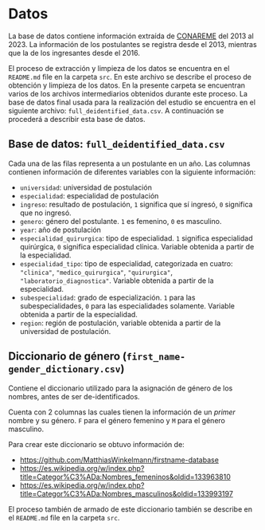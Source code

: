 # Datos

La base de datos contiene información extraída de [CONAREME](https://www.conareme.org.pe/web/) del 2013 al 2023. La información de los postulantes se registra desde el 2013, mientras que la de los ingresantes desde el 2016.

El proceso de extracción y limpieza de los datos se encuentra en el `README.md` file en la carpeta `src`. En este archivo se describe el proceso de obtención y limpieza de los datos. En la presente carpeta se encuentran varios de los archivos intermediarios obtenidos durante este proceso. La base de datos final usada para la realización del estudio se encuentra en el siguiente archivo: `full_deidentified_data.csv`. A continuación se procederá a describir esta base de datos.

## Base de datos: `full_deidentified_data.csv`

Cada una de las filas representa a un postulante en un año. Las columnas contienen información de diferentes variables con la siguiente información:

- `universidad`: universidad de postulación
- `especialidad`: especialidad de postulación
- `ingreso`: resultado de postulación, `1` significa que sí ingresó, `0` significa que no ingresó.
- `genero`: género del postulante. `1` es femenino, `0` es masculino.
- `year`: año de postulación
- `especialidad_quirurgica`: tipo de especialidad. `1` significa especialidad quirúrgica, `0` significa especialidad clínica. Variable obtenida a partir de la especialidad.
- `especialidad_tipo`: tipo de especialidad, categorizada en cuatro: `"clinica"`, `"medico_quirurgica"`, `"quirurgica"`, `"laboratorio_diagnostica"`. Variable obtenida a partir de la especialidad.
- `subespecialidad`: grado de especialización. `1` para las subespecialidades, `0` para las especialidades solamente. Variable obtenida a partir de la especialidad.
- `region`: región de postulación, variable obtenida a partir de la universidad de postulación.

## Diccionario de género (`first_name-gender_dictionary.csv`)

Contiene el diccionario utilizado para la asignación de género de los nombres, antes de ser de-identificados.

Cuenta con 2 columnas las cuales tienen la información de un *primer* nombre y su género. `F` para el género femenino y `M` para el género masculino.

Para crear este diccionario se obtuvo información de:

- https://github.com/MatthiasWinkelmann/firstname-database
- https://es.wikipedia.org/w/index.php?title=Categor%C3%ADa:Nombres_femeninos&oldid=133963810
- https://es.wikipedia.org/w/index.php?title=Categor%C3%ADa:Nombres_masculinos&oldid=133993197

El proceso también de armado de este diccionario también se describe en el `README.md` file en la carpeta `src`.
